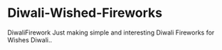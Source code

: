 # Diwali-Wished-Fireworks

DiwaliFirework
Just making simple and interesting Diwali Fireworks for Wishes Diwali..
